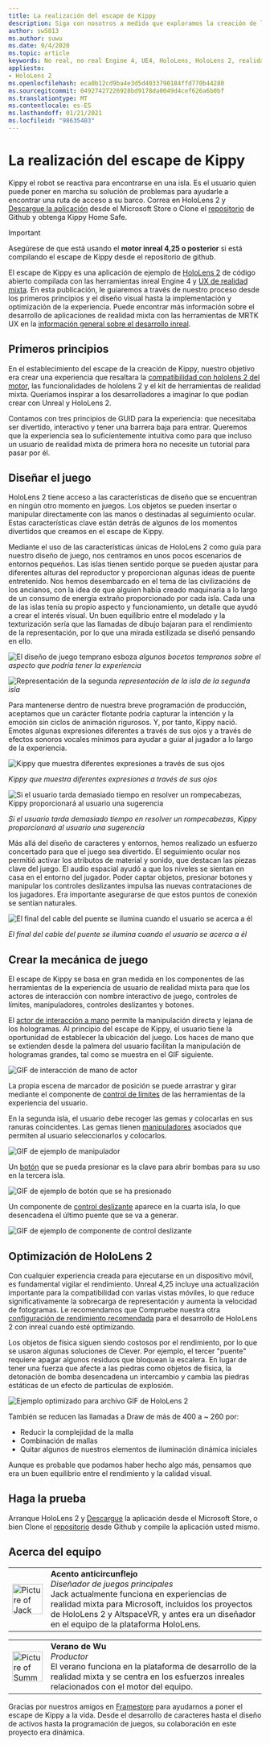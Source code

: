 ```yaml
---
title: La realización del escape de Kippy
description: Siga con nosotros a medida que exploramos la creación de la aplicación de realidad mixta de escape de Kippy para HoloLens 2 en el motor inreal.
author: sw5813
ms.author: suwu
ms.date: 9/4/2020
ms.topic: article
keywords: No real, no real Engine 4, UE4, HoloLens, HoloLens 2, realidad mixta, implementación en dispositivo, PC, documentación, auriculares de realidad mixta, auriculares de realidad mixta de Windows, auriculares de realidad virtual
appliesto:
- HoloLens 2
ms.openlocfilehash: eca0b12cd9ba4e3d5d4033790184ffd770b44280
ms.sourcegitcommit: 04927427226928bd9178da0049d4cef626a6b0bf
ms.translationtype: MT
ms.contentlocale: es-ES
ms.lasthandoff: 01/21/2021
ms.locfileid: "98635403"
---
```

# <a name="the-making-of-kippys-escape"></a>La realización del escape de Kippy

Kippy el robot se reactiva para encontrarse en una isla. Es el usuario quien puede poner en marcha su solución de problemas para ayudarle a encontrar una ruta de acceso a su barco. Correa en HoloLens 2 y [Descargue la aplicación](https://www.microsoft.com/p/kippys-escape/9nbd7gl86vkd) desde el Microsoft Store o Clone el [repositorio](https://github.com/microsoft/MixedReality-Unreal-KippysEscape) de Github y obtenga Kippy Home Safe.  

> [!IMPORTANT]
> Asegúrese de que está usando el **motor inreal 4,25 o posterior** si está compilando el escape de Kippy desde el repositorio de github.

El escape de Kippy es una aplicación de ejemplo de [HoloLens 2](/hololens/hololens2-hardware) de código abierto compilada con las herramientas inreal Engine 4 y [UX de realidad mixta](https://github.com/microsoft/MixedReality-UXTools-Unreal). En esta publicación, le guiaremos a través de nuestro proceso desde los primeros principios y el diseño visual hasta la implementación y optimización de la experiencia. Puede encontrar más información sobre el desarrollo de aplicaciones de realidad mixta con las herramientas de MRTK UX en la [información general sobre el desarrollo inreal](unreal-development-overview.md).

## <a name="first-principles"></a>Primeros principios 

En el establecimiento del escape de la creación de Kippy, nuestro objetivo era crear una experiencia que resaltara la [compatibilidad con hololens 2 del motor](https://docs.unrealengine.com/Platforms/AR/HoloLens2/index.html), las funcionalidades de hololens 2 y el kit de herramientas de realidad mixta. Queríamos inspirar a los desarrolladores a imaginar lo que podían crear con Unreal y HoloLens 2.  

Contamos con tres principios de GUID para la experiencia: que necesitaba ser divertido, interactivo y tener una barrera baja para entrar. Queremos que la experiencia sea lo suficientemente intuitiva como para que incluso un usuario de realidad mixta de primera hora no necesite un tutorial para pasar por él.  

## <a name="designing-the-game"></a>Diseñar el juego 

HoloLens 2 tiene acceso a las características de diseño que se encuentran en ningún otro momento en juegos. Los objetos se pueden insertar o manipular directamente con las manos o destinadas al seguimiento ocular. Estas características clave están detrás de algunos de los momentos divertidos que creamos en el escape de Kippy.  

Mediante el uso de las características únicas de HoloLens 2 como guía para nuestro diseño de juego, nos centramos en unos pocos escenarios de entornos pequeños. Las islas tienen sentido porque se pueden ajustar para diferentes alturas del reproductor y proporcionan algunas ideas de puente entretenido. Nos hemos desembarcado en el tema de las civilizacións de los ancianos, con la idea de que alguien había creado maquinaria a lo largo de un consumo de energía extraño proporcionado por cada isla. Cada una de las islas tenía su propio aspecto y funcionamiento, un detalle que ayudó a crear el interés visual. Un buen equilibrio entre el modelado y la texturización sería que las llamadas de dibujo bajaran para el rendimiento de la representación, por lo que una mirada estilizada se diseñó pensando en ello. 

![El diseño de juego temprano esboza ](images/kippys-escape/kippys-escape-img-01.png)
 *algunos bocetos tempranos sobre el aspecto que podría tener la experiencia*

![Representación de la segunda ](images/kippys-escape/kippys-escape-img-02.png)
 *representación de la isla de la segunda isla*

Para mantenerse dentro de nuestra breve programación de producción, aceptamos que un carácter flotante podría capturar la intención y la emoción sin ciclos de animación rigurosos. Y, por tanto, Kippy nació. Emotes algunas expresiones diferentes a través de sus ojos y a través de efectos sonoros vocales mínimos para ayudar a guiar al jugador a lo largo de la experiencia. 

![Kippy que muestra diferentes expresiones a través de sus ojos](images/kippys-escape/kippys-escape-img-03.gif)

*Kippy que muestra diferentes expresiones a través de sus ojos*

![Si el usuario tarda demasiado tiempo en resolver un rompecabezas, Kippy proporcionará al usuario una sugerencia](images/kippys-escape/kippys-escape-img-04.gif)

*Si el usuario tarda demasiado tiempo en resolver un rompecabezas, Kippy proporcionará al usuario una sugerencia*

Más allá del diseño de caracteres y entornos, hemos realizado un esfuerzo concertado para que el juego sea divertido. El seguimiento ocular nos permitió activar los atributos de material y sonido, que destacan las piezas clave del juego. El audio espacial ayudó a que los niveles se sientan en casa en el entorno del jugador. Poder captar objetos, presionar botones y manipular los controles deslizantes impulsa las nuevas contrataciones de los jugadores. Era importante asegurarse de que estos puntos de conexión se sentían naturales. 

![El final del cable del puente se ilumina cuando el usuario se acerca a él](images/kippys-escape/kippys-escape-img-05.gif)

*El final del cable del puente se ilumina cuando el usuario se acerca a él*

## <a name="building-the-game-mechanics"></a>Crear la mecánica de juego 

El escape de Kippy se basa en gran medida en los componentes de las herramientas de la experiencia de usuario de realidad mixta para que los actores de interacción con nombre interactivo de juego, controles de límites, manipuladores, controles deslizantes y botones.   

El [actor de interacción a mano](https://microsoft.github.io/MixedReality-UXTools-Unreal/Docs/HandInteraction.html) permite la manipulación directa y lejana de los hologramas. Al principio del escape de Kippy, el usuario tiene la oportunidad de establecer la ubicación del juego. Los haces de mano que se extienden desde la palmera del usuario facilitan la manipulación de hologramas grandes, tal como se muestra en el GIF siguiente.  

![GIF de interacción de mano de actor](images/kippys-escape/kippys-escape-img-06.gif)

La propia escena de marcador de posición se puede arrastrar y girar mediante el componente de [control de límites](https://microsoft.github.io/MixedReality-UXTools-Unreal/Docs/BoundsControl.html) de las herramientas de la experiencia del usuario.  

En la segunda isla, el usuario debe recoger las gemas y colocarlas en sus ranuras coincidentes. Las gemas tienen [manipuladores](https://microsoft.github.io/MixedReality-UXTools-Unreal/Docs/Manipulator.html) asociados que permiten al usuario seleccionarlos y colocarlos. 

![GIF de ejemplo de manipulador](images/kippys-escape/kippys-escape-img-07.gif)

Un [botón](https://microsoft.github.io/MixedReality-UXTools-Unreal/Docs/PressableButton.html) que se pueda presionar es la clave para abrir bombas para su uso en la tercera isla.  

![GIF de ejemplo de botón que se ha presionado](images/kippys-escape/kippys-escape-img-08.gif)

Un componente de [control deslizante](https://microsoft.github.io/MixedReality-UXTools-Unreal/Docs/PinchSlider.html) aparece en la cuarta isla, lo que desencadena el último puente que se va a generar.  

![GIF de ejemplo de componente de control deslizante](images/kippys-escape/kippys-escape-img-09.gif) 

## <a name="optimizing-for-hololens-2"></a>Optimización de HoloLens 2 

Con cualquier experiencia creada para ejecutarse en un dispositivo móvil, es fundamental vigilar el rendimiento. Unreal 4,25 incluye una actualización importante para la compatibilidad con varias vistas móviles, lo que reduce significativamente la sobrecarga de representación y aumenta la velocidad de fotogramas. Le recomendamos que Compruebe nuestra otra [configuración de rendimiento recomendada](performance-recommendations-for-unreal.md) para el desarrollo de HoloLens 2 con inreal cuando esté optimizando.  

Los objetos de física siguen siendo costosos por el rendimiento, por lo que se usaron algunas soluciones de Clever. Por ejemplo, el tercer "puente" requiere apagar algunos residuos que bloquean la escalera. En lugar de tener una fuerza que afecte a las piedras como objetos de física, la detonación de bomba desencadena un intercambio y cambia las piedras estáticas de un efecto de partículas de explosión. 

![Ejemplo optimizado para archivo GIF de HoloLens 2](images/kippys-escape/kippys-escape-img-10.gif) 

También se reducen las llamadas a Draw de más de 400 a ~ 260 por: 
* Reducir la complejidad de la malla
* Combinación de mallas
* Quitar algunos de nuestros elementos de iluminación dinámica iniciales

Aunque es probable que podamos haber hecho algo más, pensamos que era un buen equilibrio entre el rendimiento y la calidad visual.  

## <a name="try-it-out"></a>Haga la prueba 

Arranque HoloLens 2 y [Descargue](https://www.microsoft.com/p/kippys-escape/9nbd7gl86vkd) la aplicación desde el Microsoft Store, o bien Clone el [repositorio](https://github.com/microsoft/MixedReality-Unreal-KippysEscape) desde Github y compile la aplicación usted mismo.  

## <a name="about-the-team"></a>Acerca del equipo

<table style="border-collapse:collapse" padding-left="0px">
<tr>
<td style="border-style: none" width="60"><img alt="Picture of Jack Caron" width="60" height="60" src="images/kippys-escape/jack-caron.jpg"></td>
<td style="border-style: none"><b>Acento anticircunflejo</b><br><i>Diseñador de juegos principales</i><br>Jack actualmente funciona en experiencias de realidad mixta para Microsoft, incluidos los proyectos de HoloLens 2 y AltspaceVR, y antes era un diseñador en el equipo de la plataforma HoloLens.</td>
</tr>
</table>

<table style="border-collapse:collapse" padding-left="0px">
<tr>
<td style="border-style: none" width="60"><img alt="Picture of Summer Wu" width="60" height="60" src="images/kippys-escape/summer-wu.jpg"></td>
<td style="border-style: none"><b>Verano de Wu</b><br><i>Productor</i><br>El verano funciona en la plataforma de desarrollo de la realidad mixta y se centra en los esfuerzos inreales relacionados con el motor del equipo.</td>
</tr>
</table>

Gracias por nuestros amigos en [Framestore](https://www.framestore.com/) para ayudarnos a poner el escape de Kippy a la vida. Desde el desarrollo de caracteres hasta el diseño de activos hasta la programación de juegos, su colaboración en este proyecto era dinámica.